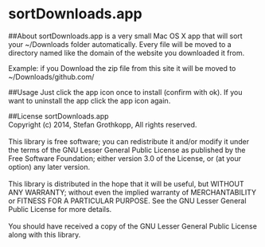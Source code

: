 # sortDownloads.app
##About
sortDownloads.app is a very small Mac OS X app that will sort your ~/Downloads folder automatically.
Every file will be moved to a directory named like the domain of the website you downloaded it from.

Example: if you Download the zip file from this site it will be moved to ~/Downloads/github.com/


##Usage
Just click the app icon once to install (confirm with ok).
If you want to uninstall the app click the app icon again.


##License
sortDownloads.app<br>
Copyright (c) 2014, Stefan Grothkopp, All rights reserved.<br>
<br>
This library is free software; you can redistribute it and/or
modify it under the terms of the GNU Lesser General Public
License as published by the Free Software Foundation; either
version 3.0 of the License, or (at your option) any later version.<br>
<br>
This library is distributed in the hope that it will be useful,
but WITHOUT ANY WARRANTY; without even the implied warranty of
MERCHANTABILITY or FITNESS FOR A PARTICULAR PURPOSE.  See the GNU
Lesser General Public License for more details.<br>
<br>
You should have received a copy of the GNU Lesser General Public
License along with this library.
